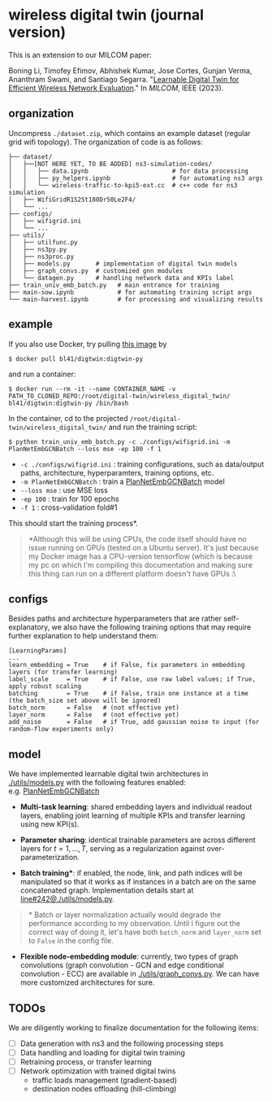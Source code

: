 
# wireless digital twin (journal version)

This is an extension to our MILCOM paper:

Boning Li, Timofey Efimov, Abhishek Kumar, Jose Cortes, Gunjan Verma, Ananthram Swami, and Santiago Segarra. "[Learnable Digital Twin for Efficient Wireless Network Evaluation](https://arxiv.org/abs/2306.06574)." In *MILCOM*, IEEE (2023).

## organization

Uncompress `./dataset.zip`, which contains an example dataset (regular grid wifi topology). The organization of code is as follows:

```
├── dataset/
│   ├──[NOT HERE YET, TO BE ADDED] ns3-simulation-codes/
│   │   ├── data.ipynb                       # for data processing
│   │   ├── py_helpers.ipynb                 # for automating ns3 args
│   │   └── wireless-traffic-to-kpi5-ext.cc  # c++ code for ns3 simulation
│   ├── WifiGridR1S2St180Dr50Le2F4/
│   └── ...
├── configs/
│   ├── wifigrid.ini
│   └── ...
├── utils/
│   ├── utilfunc.py
│   ├── ns3py.py
│   ├── ns3proc.py
│   ├── models.py       # implementation of digital twin models
│   ├── graph_convs.py  # customized gnn modules
│   └── datagen.py      # handling network data and KPIs label
├── train_univ_emb_batch.py   # main entrance for training
├── main-sow.ipynb            # for automating training script args
└── main-harvest.ipynb        # for processing and visualizing results
```

## example

If you also use Docker, try pulling [this image](https://hub.docker.com/r/bl41/digtwin) by
```
$ docker pull bl41/digtwin:digtwin-py
```
and run a container:
```
$ docker run --rm -it --name CONTAINER_NAME -v PATH_TO_CLONED_REPO:/root/digital-twin/wireless_digital_twin/ bl41/digtwin:digtwin-py /bin/bash
```
In the container, cd to the projected `/root/digital-twin/wireless_digital_twin/` and run the training script:
```
$ python train_univ_emb_batch.py -c ./configs/wifigrid.ini -m PlanNetEmbGCNBatch --loss mse -ep 100 -f 1
```

- `-c ./configs/wifigrid.ini` : training configurations, such as data/output paths, architecture, hyperparamters, training options, etc.
- `-m PlanNetEmbGCNBatch` : train a [PlanNetEmbGCNBatch](./utils/models.py#L484) model
- `--loss mse` : use MSE loss
- `-ep 100` : train for 100 epochs
- `-f 1` : cross-validation fold#1

This should start the training process\*. 

> \*Although this will be using CPUs, the code itself should have no issue running on GPUs (tested on a Ubuntu server). It's just because my Docker image has a CPU-version tensorflow (which is because my pc on which I'm compiling this documentation and making sure this thing can run on a different platform doesn't have GPUs :\

## configs

Besides paths and architecture hyperparameters that are rather self-explanatory, we also have the following training options that may require further explanation to help understand them:

```
[LearningParams]
...
learn_embedding = True    # if False, fix parameters in embedding layers (for transfer learning)
label_scale     = True    # if False, use raw label values; if True, apply robust scaling
batching        = True    # if False, train one instance at a time (the batch_size set above will be ignored)
batch_norm      = False   # (not effective yet)
layer_norm      = False   # (not effective yet)
add_noise       = False   # if True, add gaussian noise to input (for random-flow experiments only)
```

## model

We have implemented learnable digital twin architectures in [./utils/models.py](./utils/models.py) with the following features enabled:<br>
e.g. [PlanNetEmbGCNBatch](./utils/models.py#L484)

- **Multi-task learning**: shared embedding layers and individual readout layers, enabling joint learning of multiple KPIs and transfer learning using new KPI(s).

- **Parameter sharing**: identical trainable parameters are across different layers for $t=1,...,T$, serving as a regularization against over-parameterization.

- **Batch training\***: if enabled, the node, link, and path indices will be manipulated so that it works as if instances in a batch are on the same concatenated graph. Implementation details start at [line#242@./utils/models.py](./utils/models.py#L242).
> \* Batch or layer normalization actually would degrade the performance according to my observation. Until I figure out the correct way of doing it, let's have both `batch_norm` and `layer_norm` set to `False` in the config file.

- **Flexible node-embedding module**: currently, two types of graph convolutions (graph convolution - GCN and edge conditional convolution - ECC) are available in [./utils/graph_convs.py](./utils/graph_convs.py). We can have more customized architectures for sure.


## TODOs

We are diligently working to finalize documentation for the following items:
- [ ] Data generation with ns3 and the following processing steps
- [ ] Data handling and loading for digital twin training
- [ ] Retraining process, or transfer learning
- [ ] Network optimization with trained digital twins
  - traffic loads management (gradient-based)
  - destination nodes offloading (hill-climbing)
